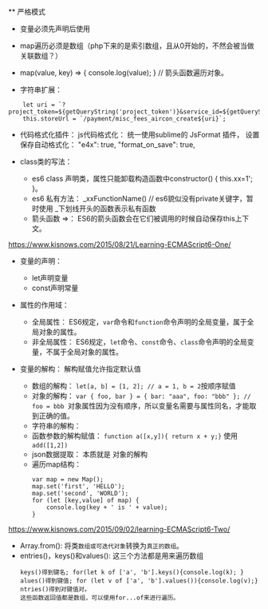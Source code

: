 ** 严格模式

* 变量必须先声明后使用

* map遍历必须是数组（php下来的是索引数组，且从0开始的，不然会被当做关联数组？）

* map(value, key) => { console.log(value); }  // 箭头函数遍历对象。  

* 字符串扩展： 
```
    let uri = `?project_token=${getQueryString('project_token')}&service_id=${getQueryString('service_id')}`;
    this.storeUrl = `/payment/misc_fees_aircon_create${uri}`;
```

* 代码格式化插件： js代码格式化： 统一使用sublime的 JsFormat 插件， 设置保存自动格式化： "e4x": true, "format_on_save": true,

* class类的写法：
  * es6 class 声明类，属性只能卸载构造函数中constructor() { this.xx=1'; }。
  * es6 私有方法： _xxFunctionName() // es6貌似没有private关键字，暂时使用 _下划线开头的函数表示私有函数 
  * 箭头函数 =>： ES6的箭头函数会在它们被调用的时候自动保存this上下文。



https://www.kisnows.com/2015/08/21/Learning-ECMAScript6-One/ 
* 变量的声明：
  * let声明变量
  * const声明常量


* 属性的作用域：
  * 全局属性： ES6规定，`var`命令和`function`命令声明的全局变量，属于全局对象的属性。
  * 非全局属性： ES6规定，`let`命令、`const`命令、`class`命令声明的全局变量，不属于全局对象的属性。 


* 变量的解构： 解构赋值允许指定默认值 
  * 数组的解构： `let[a, b] = [1, 2]; // a = 1, b = 2`按顺序赋值
  * 对象的解构：  `var { foo, bar } = { bar: "aaa", foo: "bbb" }; // foo = bbb `对象属性因为没有顺序，所以变量名需要与属性同名，才能取到正确的值。
  * 字符串的解构： 
  * 函数参数的解构赋值： `function a([x,y]){ return x + y;}` 使用 `add([1,2])`
  * json数据提取： 本质就是 对象的解构
  * 遍历map结构： 
    ```
    var map = new Map();
    map.set('first', 'HELLO');
    map.set('second', 'WORLD');
    for (let [key,value] of map) {
        console.log(key + ' is ' + value);
    }
    ```

https://www.kisnows.com/2015/09/02/learning-ECMAScript6-Two/
* Array.from(): 将类`数组或可迭代对象`转换为`真正的数组`。
* entries()，keys()和values(): 这三个方法都是用来遍历数组
  ```
  keys()得到键名; for(let k of ['a', 'b'].keys(){console.log(k); }
  alues()得到键值; for (let v of ['a', 'b'].values()){console.log(v);}
  ntries()得到对键值对。
  这些函数返回值都是数组，可以使用for...of来进行遍历。
  ```